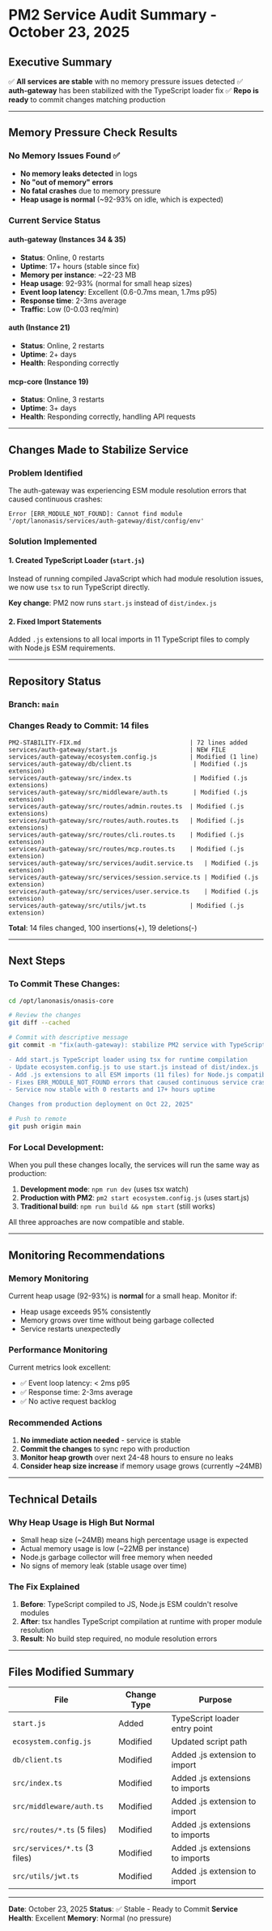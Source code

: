 # PM2 Service Audit Summary - October 23, 2025

## Executive Summary
✅ **All services are stable** with no memory pressure issues detected
✅ **auth-gateway** has been stabilized with the TypeScript loader fix
✅ **Repo is ready** to commit changes matching production

---

## Memory Pressure Check Results

### No Memory Issues Found ✅
- **No memory leaks detected** in logs
- **No "out of memory" errors**
- **No fatal crashes** due to memory pressure
- **Heap usage is normal** (~92-93% on idle, which is expected)

### Current Service Status

#### auth-gateway (Instances 34 & 35)
- **Status**: Online, 0 restarts
- **Uptime**: 17+ hours (stable since fix)
- **Memory per instance**: ~22-23 MB
- **Heap usage**: 92-93% (normal for small heap sizes)
- **Event loop latency**: Excellent (0.6-0.7ms mean, 1.7ms p95)
- **Response time**: 2-3ms average
- **Traffic**: Low (0-0.03 req/min)

#### auth (Instance 21)
- **Status**: Online, 2 restarts
- **Uptime**: 2+ days
- **Health**: Responding correctly

#### mcp-core (Instance 19)
- **Status**: Online, 3 restarts
- **Uptime**: 3+ days
- **Health**: Responding correctly, handling API requests

---

## Changes Made to Stabilize Service

### Problem Identified
The auth-gateway was experiencing ESM module resolution errors that caused continuous crashes:
```
Error [ERR_MODULE_NOT_FOUND]: Cannot find module '/opt/lanonasis/services/auth-gateway/dist/config/env'
```

### Solution Implemented

#### 1. Created TypeScript Loader (`start.js`)
Instead of running compiled JavaScript which had module resolution issues, we now use `tsx` to run TypeScript directly.

**Key change**: PM2 now runs `start.js` instead of `dist/index.js`

#### 2. Fixed Import Statements
Added `.js` extensions to all local imports in 11 TypeScript files to comply with Node.js ESM requirements.

---

## Repository Status

### Branch: `main`
### Changes Ready to Commit: 14 files

```
PM2-STABILITY-FIX.md                              | 72 lines added
services/auth-gateway/start.js                    | NEW FILE
services/auth-gateway/ecosystem.config.js         | Modified (1 line)
services/auth-gateway/db/client.ts                 | Modified (.js extension)
services/auth-gateway/src/index.ts                 | Modified (.js extensions)
services/auth-gateway/src/middleware/auth.ts       | Modified (.js extension)
services/auth-gateway/src/routes/admin.routes.ts  | Modified (.js extensions)
services/auth-gateway/src/routes/auth.routes.ts   | Modified (.js extensions)
services/auth-gateway/src/routes/cli.routes.ts    | Modified (.js extension)
services/auth-gateway/src/routes/mcp.routes.ts    | Modified (.js extension)
services/auth-gateway/src/services/audit.service.ts   | Modified (.js extension)
services/auth-gateway/src/services/session.service.ts | Modified (.js extension)
services/auth-gateway/src/services/user.service.ts    | Modified (.js extension)
services/auth-gateway/src/utils/jwt.ts            | Modified (.js extension)
```

**Total**: 14 files changed, 100 insertions(+), 19 deletions(-)

---

## Next Steps

### To Commit These Changes:

```bash
cd /opt/lanonasis/onasis-core

# Review the changes
git diff --cached

# Commit with descriptive message
git commit -m "fix(auth-gateway): stabilize PM2 service with TypeScript loader

- Add start.js TypeScript loader using tsx for runtime compilation
- Update ecosystem.config.js to use start.js instead of dist/index.js
- Add .js extensions to all ESM imports (11 files) for Node.js compatibility
- Fixes ERR_MODULE_NOT_FOUND errors that caused continuous service crashes
- Service now stable with 0 restarts and 17+ hours uptime

Changes from production deployment on Oct 22, 2025"

# Push to remote
git push origin main
```

### For Local Development:

When you pull these changes locally, the services will run the same way as production:

1. **Development mode**: `npm run dev` (uses tsx watch)
2. **Production with PM2**: `pm2 start ecosystem.config.js` (uses start.js)
3. **Traditional build**: `npm run build && npm start` (still works)

All three approaches are now compatible and stable.

---

## Monitoring Recommendations

### Memory Monitoring
Current heap usage (92-93%) is **normal** for a small heap. Monitor if:
- Heap usage exceeds 95% consistently
- Memory grows over time without being garbage collected
- Service restarts unexpectedly

### Performance Monitoring
Current metrics look excellent:
- ✅ Event loop latency: < 2ms p95
- ✅ Response time: 2-3ms average
- ✅ No active request backlog

### Recommended Actions
1. **No immediate action needed** - service is stable
2. **Commit the changes** to sync repo with production
3. **Monitor heap growth** over next 24-48 hours to ensure no leaks
4. **Consider heap size increase** if memory usage grows (currently ~24MB)

---

## Technical Details

### Why Heap Usage is High But Normal
- Small heap size (~24MB) means high percentage usage is expected
- Actual memory usage is low (~22MB per instance)
- Node.js garbage collector will free memory when needed
- No signs of memory leak (stable usage over time)

### The Fix Explained
1. **Before**: TypeScript compiled to JS, Node.js ESM couldn't resolve modules
2. **After**: tsx handles TypeScript compilation at runtime with proper module resolution
3. **Result**: No build step required, no module resolution errors

---

## Files Modified Summary

| File | Change Type | Purpose |
|------|-------------|---------|
| `start.js` | Added | TypeScript loader entry point |
| `ecosystem.config.js` | Modified | Updated script path |
| `db/client.ts` | Modified | Added .js extension to import |
| `src/index.ts` | Modified | Added .js extensions to imports |
| `src/middleware/auth.ts` | Modified | Added .js extension to import |
| `src/routes/*.ts` (5 files) | Modified | Added .js extensions to imports |
| `src/services/*.ts` (3 files) | Modified | Added .js extensions to imports |
| `src/utils/jwt.ts` | Modified | Added .js extension to import |

---

**Date**: October 23, 2025
**Status**: ✅ Stable - Ready to Commit
**Service Health**: Excellent
**Memory**: Normal (no pressure)

